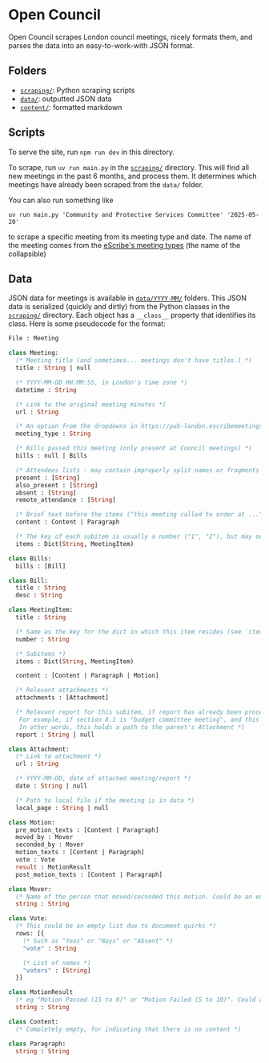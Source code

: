 # Open Council

Open Council scrapes London council meetings, nicely formats them, and parses the data into an easy-to-work-with JSON format.

## Folders

- [`scraping/`](scraping/): Python scraping scripts
- [`data/`](data/): outputted JSON data
- [`content/`](content/): formatted markdown

## Scripts

To serve the site, run `npm run dev` in this directory.

To scrape, run `uv run main.py` in the [`scraping/`](scraping/) directory. This will find all new meetings in the past 6 months, and process them. It determines which meetings have already been scraped from the `data/` folder.

You can also run something like
```
uv run main.py 'Community and Protective Services Committee' '2025-05-20'
```
to scrape a specific meeting from its meeting type and date. The name of the meeting comes from the [eScribe's meeting types](https://pub-london.escribemeetings.com/?MeetingViewId=1) (the name of the collapsible)

## Data

JSON data for meetings is available in [`data/YYYY-MM/`](data/) folders. This JSON data is serialized (quickly and dirtly) from the Python classes in the [`scraping/`](scraping/) directory. Each object has a `__class__` property that identifies its class. Here is some pseudocode for the format:

```ocaml
File : Meeting

class Meeting:
  (* Meeting title (and sometimes... meetings don't have titles.) *)
  title : String | null

  (* YYYY-MM-DD HH:MM:SS, in London's time zone *)
  datetime : String

  (* Link to the original meeting minutes *)
  url : String

  (* An option from the dropdowns in https://pub-london.escribemeetings.com/?MeetingViewId=1 *)
  meeting_type : String

  (* Bills passed this meeting (only present at Council meetings) *)
  bills : null | Bills

  (* Attendees lists - may contain improperly split names or fragments of titles; I try my best to clean this up but some edge cases surely elude me *)
  present : [String]
  also_present : [String]
  absent : [String]
  remote_attendance : [String]

  (* Brief text before the items ("this meeting called to order at ..." etc) *)
  content : Content | Paragraph

  (* The key of each subitem is usually a number ("1", "2"), but may occasionally be a letter (such as "a") *)
  items : Dict(String, MeetingItem)

class Bills:
  bills : [Bill]

class Bill:
  title : String
  desc : String

class MeetingItem:
  title : String

  (* Same as the key for the dict in which this item resides (see `items` above) *)
  number : String

  (* Subitems *)
  items : Dict(String, MeetingItem)

  content : [Content | Paragraph | Motion]

  (* Relevant attachments *)
  attachments : [Attachment]

  (* Relevant report for this subitem, if report has already been processed and is in the data.
   For example, if section 8.1 is "budget committee meeting", and this item is 8.1.3, "section 4.3 from budget committee meeting", this would hold the path to the budget committee meeting
   In other words, this holds a path to the parent's Attachment *)
  report : String | null

class Attachment:
  (* Link to attachment *)
  url : String

  (* YYYY-MM-DD, date of attached meeting/report *)
  date : String | null

  (* Path to local file if the meeting is in data *)
  local_page : String | null

class Motion:
  pre_motion_texts : [Content | Paragraph]
  moved_by : Mover
  seconded_by : Mover
  motion_texts : [Content | Paragraph]
  vote : Vote
  result : MotionResult
  post_motion_texts : [Content | Paragraph]

class Mover:
  (* Name of the person that moved/seconded this motion. Could be an empty string if the motion didn't need someone to move/second. *)
  string : String

class Vote:
  (* This could be an empty list due to document quirks *)
  rows: [{
    (* Such as "Yeas" or "Nays" or "Absent" *)
    "vote" : String

    (* List of names *)
    "voters" : [String]
  }]

class MotionResult
  (* eg "Motion Passed (15 to 0)" or "Motion Failed (5 to 10)". Could also be an empty string if inconclusive (such as if it was amended) *)
  string : String

class Content:
  (* Completely empty, for indicating that there is no content *)

class Paragraph:
  string : String
```
